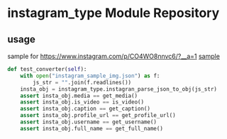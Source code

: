 # instagram_type Module Repository

## usage

sample for https://www.instagram.com/p/CO4WO8nnvc6/?__a=1
[sample](sample2_multiple_image.json)

```python
def test_converter(self):
    with open("instagram_sample_img.json") as f:
        js_str = "".join(f.readlines())
    insta_obj = instagram_type.instagran_parse_json_to_obj(js_str)
    assert insta_obj.media == get_media()
    assert insta_obj.is_video == is_video()
    assert insta_obj.caption == get_caption()
    assert insta_obj.profile_url == get_profile_url()
    assert insta_obj.username == get_username()
    assert insta_obj.full_name == get_full_name()
```
